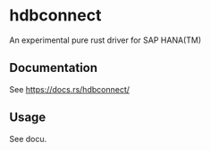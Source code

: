 # hdbconnect
An experimental pure rust driver for SAP HANA(TM)

## Documentation
See https://docs.rs/hdbconnect/

## Usage
See docu.
